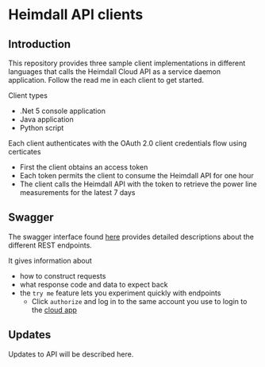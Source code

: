 # Heimdall API clients

## Introduction

This repository provides three sample client implementations in different languages that calls the Heimdall Cloud API as a service daemon application. Follow the read me in each client to get started.

Client types
* .Net 5 console application
* Java application
* Python script

Each client authenticates with the OAuth 2.0 client credentials flow using certicates
* First the client obtains an access token
* Each token permits the client to consume the Heimdall API for one hour
* The client calls the Heimdall API with the token to retrieve the power line measurements for the latest 7 days

## Swagger

The swagger interface found [here](https://hp-cloud-api-app-dev.azurewebsites.net/index.html) provides detailed descriptions about the different REST endpoints. 

It gives information about
* how to construct requests
* what response code and data to expect back
* the `try me` feature lets you experiment quickly with endpoints 
	* Click `authorize` and log in to the same account you use to login to the [cloud app](https://heimdallcloud.com/)

## Updates

Updates to API will be described here.